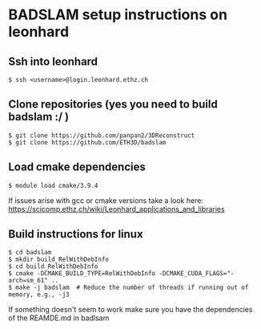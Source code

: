 # BADSLAM setup instructions on leonhard

## Ssh into leonhard
```
$ ssh <username>@login.leonhard.ethz.ch
```
## Clone repositories (yes you need to build badslam :/ )
```
$ git clone https://github.com/panpan2/3DReconstruct
$ git clone https://github.com/ETH3D/badslam
```

## Load cmake dependencies
```
$ module load cmake/3.9.4
```
If issues arise with gcc or cmake versions take a look here: https://scicomp.ethz.ch/wiki/Leonhard_applications_and_libraries

## Build instructions for linux
```
$ cd badslam
$ mkdir build_RelWithDebInfo
$ cd build_RelWithDebInfo
$ cmake -DCMAKE_BUILD_TYPE=RelWithDebInfo -DCMAKE_CUDA_FLAGS="-arch=sm_61" ..
$ make -j badslam  # Reduce the number of threads if running out of memory, e.g., -j3
```
If something doesn't seem to work make sure you have the dependencies of the REAMDE.md in badlsam

